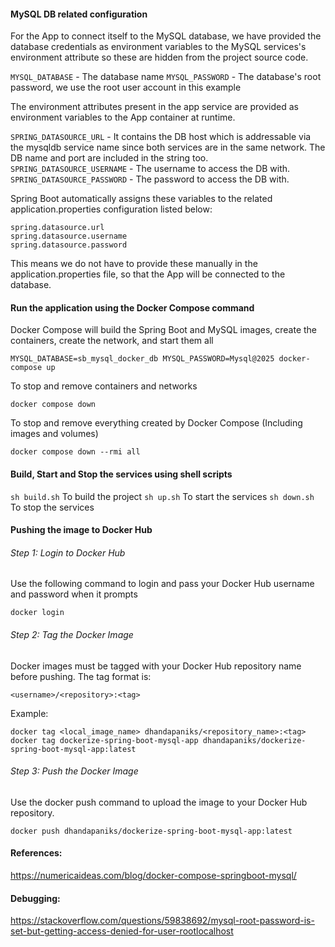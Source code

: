 #### MySQL DB related configuration

For the App to connect itself to the MySQL database, we have provided the database credentials as environment variables to the MySQL services's environment attribute so these are hidden from the project source code.

`MYSQL_DATABASE` - The database name
`MYSQL_PASSWORD` - The database's root password, we use the root user account in this example

The environment attributes present in the app service are provided as environment variables to the App container at runtime.

`SPRING_DATASOURCE_URL` - It contains the DB host which is addressable via the mysqldb service name since both services are in the same network. The DB name and port are included in the string too.
`SPRING_DATASOURCE_USERNAME` - The username to access the DB with.
`SPRING_DATASOURCE_PASSWORD` - The password to access the DB with.

Spring Boot automatically assigns these variables to the related application.properties configuration listed below:

```
spring.datasource.url
spring.datasource.username
spring.datasource.password
```

This means we do not have to provide these manually in the application.properties file, so that the App will be connected to the database.

#### Run the application using the Docker Compose command 

Docker Compose will build the Spring Boot and MySQL images, create the containers, create the network, and start them all

`MYSQL_DATABASE=sb_mysql_docker_db MYSQL_PASSWORD=Mysql@2025 docker-compose up`

To stop and remove containers and networks

`docker compose down`

To stop and remove everything created by Docker Compose (Including images and volumes)

`docker compose down --rmi all`

#### Build, Start and Stop the services using shell scripts 

`sh build.sh` To build the project
`sh up.sh` To start the services
`sh down.sh` To stop the services

#### Pushing the image to Docker Hub

###### Step 1: Login to Docker Hub

Use the following command to login and pass your Docker Hub username and password when it prompts

`docker login`

###### Step 2: Tag the Docker Image

Docker images must be tagged with your Docker Hub repository name before pushing. The tag format is:

`<username>/<repository>:<tag>`

Example:

`docker tag <local_image_name> dhandapaniks/<repository_name>:<tag>`
`docker tag dockerize-spring-boot-mysql-app dhandapaniks/dockerize-spring-boot-mysql-app:latest`

###### Step 3: Push the Docker Image

Use the docker push command to upload the image to your Docker Hub repository.

`docker push dhandapaniks/dockerize-spring-boot-mysql-app:latest`

#### References:

https://numericaideas.com/blog/docker-compose-springboot-mysql/

#### Debugging:

https://stackoverflow.com/questions/59838692/mysql-root-password-is-set-but-getting-access-denied-for-user-rootlocalhost
